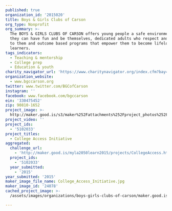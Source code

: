 ```yaml
---
published: true
organization_id: '2015020'
title: Boys & Girls Clubs of Carson
org_type: Nonprofit
org_summary: >-
  The BOYS & GIRLS CLUBS OF CARSON offers young people a safe environment where
  they can have fun and be themselves, dedicated adults who respect and listen
  to them and outcome based programs that empower them to become lifelong
  learners.
tags_indicators:
  - Teaching & mentorship
  - College prep
  - Education & youth
charity_navigator_url: 'https://www.charitynavigator.org/index.cfm?bay=search.profile&ein=330475452'
organization_website:
  - www.bgccarson.org
twitter: www.twitter.com/BGCofCarson
instagram: ''
facebook: www.facebook.com/bgccarson
ein: '330475452'
zip: 90810-1652
project_image: >-
  http://maker.good.is/s3/maker%252Fattachments%252Fproject_photos%252Fimages%252F24078%252Fdisplay%252FCollege_Access_Initiative.jpg=c570x385
project_video: ''
project_ids:
  - '5102033'
project_titles:
  - College Access Initiative
aggregated:
  challenge_url:
    - 'http://maker.good.is/myla2050learn2015/projects/CollegeAccess.html'
  project_ids:
    - '5102033'
  year_submitted:
    - '2015'
year_submitted: '2015'
maker_image_file_name: College_Access_Initiative.jpg
maker_image_id: '24078'
cached_project_image: >-
  /assets/images/organizations/boys-girls-clubs-of-carson/maker.good.is/s3/maker%252Fattachments%252Fproject_photos%252Fimages%252F24078%252Fdisplay%252FCollege_Access_Initiative.jpg=c570x385.jpg

---
```

